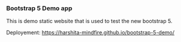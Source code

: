 ### Bootstrap 5 Demo app
This is demo static website that is used to test the new bootstrap 5.

Deployement: https://harshita-mindfire.github.io/bootstrap-5-demo/
